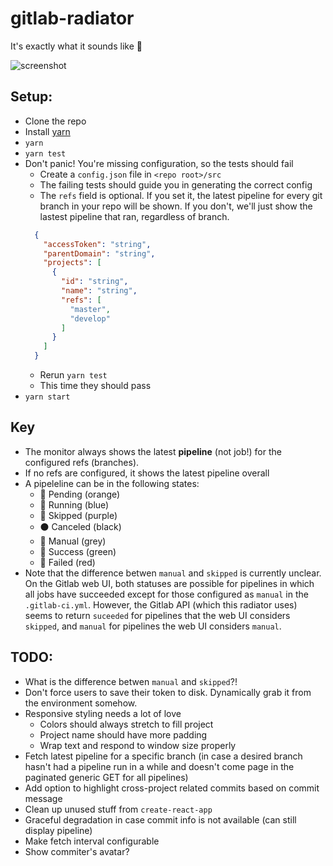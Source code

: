 # gitlab-radiator

It's exactly what it sounds like 🤷

![screenshot](public/screenshot.png)

## Setup:
* Clone the repo
* Install [yarn](https://yarnpkg.com/en/)
* `yarn`
* `yarn test`
* Don't panic! You're missing configuration, so the tests should fail
  * Create a `config.json` file in `<repo root>/src`
  * The failing tests should guide you in generating the correct config
  * The `refs` field is optional. If you set it, the latest pipeline for every git branch in your repo will be shown. If you don't, we'll just show the lastest pipeline that ran, regardless of branch.
  ```JSON
    {
      "accessToken": "string",
      "parentDomain": "string",
      "projects": [
        {
          "id": "string",
          "name": "string",
          "refs": [
            "master",
            "develop"
          ]
        }
      ]
    }

  ```
  * Rerun `yarn test`
  * This time they should pass
* `yarn start`

## Key
* The monitor always shows the latest **pipeline** (not job!) for the configured refs (branches).
* If no refs are configured, it shows the latest pipeline overall
* A pipeleline can be in the following states:
  * 🏀 Pending (orange)
  * 📘 Running (blue)
  * 🍇 Skipped (purple)
  * ⚫ Canceled (black)
  * 🌚 Manual (grey)
  * 💚 Success (green)
  * 🍎 Failed (red)
* Note that the difference betwen `manual` and `skipped` is currently unclear. On the Gitlab web UI, both statuses are possible for pipelines in which all jobs have succeeded except for those configured as `manual` in the `.gitlab-ci.yml`. However, the Gitlab API (which this radiator uses) seems to return `suceeded` for pipelines that the web UI considers `skipped`, and `manual` for pipelines the web UI considers `manual`.

## TODO:
* What is the difference betwen `manual` and `skipped`?!
* Don't force users to save their token to disk. Dynamically grab it from the environment somehow.
* Responsive styling needs a lot of love
  * Colors should always stretch to fill project
  * Project name should have more padding
  * Wrap text and respond to window size properly
* Fetch latest pipeline for a specific branch (in case a desired branch hasn't had a pipeline run in a while and doesn't come page in the paginated generic GET for all pipelines)
* Add option to highlight cross-project related commits based on commit message
* Clean up unused stuff from `create-react-app`
* Graceful degradation in case commit info is not available (can still display pipeline)
* Make fetch interval configurable
* Show commiter's avatar?